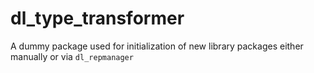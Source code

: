 # dl_type_transformer

A dummy package used for initialization of new library packages
either manually or via `dl_repmanager`
